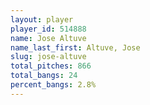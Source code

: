 ```yaml
---
layout: player
player_id: 514888
name: Jose Altuve
name_last_first: Altuve, Jose
slug: jose-altuve
total_pitches: 866
total_bangs: 24
percent_bangs: 2.8%
---
```

